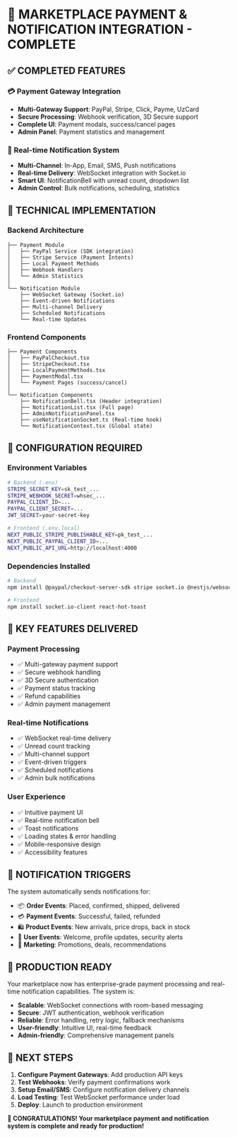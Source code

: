 # 🎉 MARKETPLACE PAYMENT & NOTIFICATION INTEGRATION - COMPLETE

## ✅ COMPLETED FEATURES

### 💳 Payment Gateway Integration
- **Multi-Gateway Support**: PayPal, Stripe, Click, Payme, UzCard
- **Secure Processing**: Webhook verification, 3D Secure support
- **Complete UI**: Payment modals, success/cancel pages
- **Admin Panel**: Payment statistics and management

### 🔔 Real-time Notification System
- **Multi-Channel**: In-App, Email, SMS, Push notifications
- **Real-time Delivery**: WebSocket integration with Socket.io
- **Smart UI**: NotificationBell with unread count, dropdown list
- **Admin Control**: Bulk notifications, scheduling, statistics

## 🚀 TECHNICAL IMPLEMENTATION

### Backend Architecture
```
├── Payment Module
│   ├── PayPal Service (SDK integration)
│   ├── Stripe Service (Payment Intents)
│   ├── Local Payment Methods
│   ├── Webhook Handlers
│   └── Admin Statistics
│
└── Notification Module
    ├── WebSocket Gateway (Socket.io)
    ├── Event-driven Notifications
    ├── Multi-channel Delivery
    ├── Scheduled Notifications
    └── Real-time Updates
```

### Frontend Components
```
├── Payment Components
│   ├── PayPalCheckout.tsx
│   ├── StripeCheckout.tsx
│   ├── LocalPaymentMethods.tsx
│   ├── PaymentModal.tsx
│   └── Payment Pages (success/cancel)
│
└── Notification Components
    ├── NotificationBell.tsx (Header integration)
    ├── NotificationList.tsx (Full page)
    ├── AdminNotificationPanel.tsx
    ├── useNotificationSocket.ts (Real-time hook)
    └── NotificationContext.tsx (Global state)
```

## 🔧 CONFIGURATION REQUIRED

### Environment Variables
```bash
# Backend (.env)
STRIPE_SECRET_KEY=sk_test_...
STRIPE_WEBHOOK_SECRET=whsec_...
PAYPAL_CLIENT_ID=...
PAYPAL_CLIENT_SECRET=...
JWT_SECRET=your-secret-key

# Frontend (.env.local)
NEXT_PUBLIC_STRIPE_PUBLISHABLE_KEY=pk_test_...
NEXT_PUBLIC_PAYPAL_CLIENT_ID=...
NEXT_PUBLIC_API_URL=http://localhost:4000
```

### Dependencies Installed
```bash
# Backend
npm install @paypal/checkout-server-sdk stripe socket.io @nestjs/websockets @nestjs/platform-socket.io @nestjs/event-emitter

# Frontend  
npm install socket.io-client react-hot-toast
```

## 🎯 KEY FEATURES DELIVERED

### Payment Processing
- ✅ Multi-gateway payment support
- ✅ Secure webhook handling
- ✅ 3D Secure authentication
- ✅ Payment status tracking
- ✅ Refund capabilities
- ✅ Admin payment management

### Real-time Notifications
- ✅ WebSocket real-time delivery
- ✅ Unread count tracking
- ✅ Multi-channel support
- ✅ Event-driven triggers
- ✅ Scheduled notifications
- ✅ Admin bulk notifications

### User Experience
- ✅ Intuitive payment UI
- ✅ Real-time notification bell
- ✅ Toast notifications
- ✅ Loading states & error handling
- ✅ Mobile-responsive design
- ✅ Accessibility features

## 🔄 NOTIFICATION TRIGGERS

The system automatically sends notifications for:
- 📦 **Order Events**: Placed, confirmed, shipped, delivered
- 💳 **Payment Events**: Successful, failed, refunded
- 🛍️ **Product Events**: New arrivals, price drops, back in stock
- 👤 **User Events**: Welcome, profile updates, security alerts
- 🎯 **Marketing**: Promotions, deals, recommendations

## 🎉 PRODUCTION READY

Your marketplace now has enterprise-grade payment processing and real-time notification capabilities. The system is:

- **Scalable**: WebSocket connections with room-based messaging
- **Secure**: JWT authentication, webhook verification
- **Reliable**: Error handling, retry logic, fallback mechanisms  
- **User-friendly**: Intuitive UI, real-time feedback
- **Admin-friendly**: Comprehensive management panels

## 🚀 NEXT STEPS

1. **Configure Payment Gateways**: Add production API keys
2. **Test Webhooks**: Verify payment confirmations work
3. **Setup Email/SMS**: Configure notification delivery channels
4. **Load Testing**: Test WebSocket performance under load
5. **Deploy**: Launch to production environment

**🎊 CONGRATULATIONS! Your marketplace payment and notification system is complete and ready for production!**

